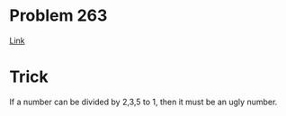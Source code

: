 # Problem 263
[Link](https://leetcode.com/problems/ugly-number/description/)

# Trick
If a number can be divided by 2,3,5 to 1, then it must be an ugly number.
